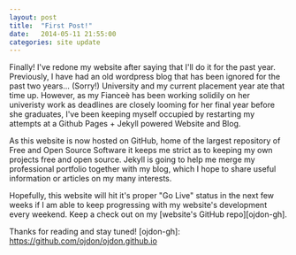 ```yaml
---
layout: post
title:  "First Post!"
date:   2014-05-11 21:55:00
categories: site update
---
```


Finally! I've redone my website after saying that I'll do it for the past year. Previously, I have had an old wordpress blog that has been ignored for the past two years... (Sorry!) University and my current placement year ate that time up. However, as my Fianceè has been working solidily on her univeristy work as deadlines are closely looming for her final year before she graduates, I've been keeping myself occupied by restarting my attempts at a Github Pages + Jekyll powered Website and Blog. 

As this website is now hosted on GitHub, home of the largest repository of Free and Open Source Software it keeps me strict as to keeping my own projects free and open source. Jekyll is going to help me merge my professional portfolio together with my blog, which I hope to share useful information or articles on my many interests. 

Hopefully, this website will hit it's proper "Go Live" status in the next few weeks if I am able to keep progressing with my website's development every weekend. Keep a check out on my [website's GitHub repo][ojdon-gh].

Thanks for reading and stay tuned!
[ojdon-gh]: https://github.com/ojdon/ojdon.github.io